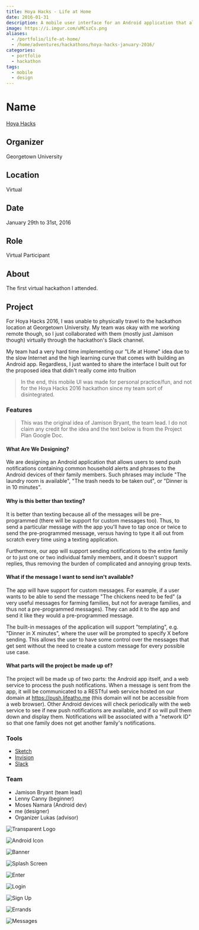 ```yaml
---
title: Hoya Hacks - Life at Home
date: 2016-01-31
description: A mobile user interface for an Android application that allows users to send push notifications containing common household alerts and phrases to the Android devices of their family members. 🏠
image: https://i.imgur.com/uMCszCs.png
aliases:
  - /portfolio/life-at-home/
  - /home/adventures/hackathons/hoya-hacks-january-2016/
categories:
  - portfolio
  - hackathon
tags:
  - mobile
  - design
---
```


# Name

[Hoya Hacks](https://hoyahacks.com)

## Organizer

Georgetown University

## Location

Virtual

## Date

January 29th to 31st, 2016

## Role

Virtual Participant

## About

The first virtual hackathon I attended.

## Project

For Hoya Hacks 2016, I was unable to physically travel to the hackathon location at Georgetown University. My team was okay with me working remote though, so I just collaborated with them (mostly just Jamison though) virtually through the hackathon's Slack channel.

My team had a very hard time implementing our "Life at Home" idea due to the slow Internet and the high learning curve that comes with building an Android app. Regardless, I just wanted to share the interface I built out for the proposed idea that didn't really come into fruition

> In the end, this mobile UI was made for personal practice/fun, and not for the Hoya Hacks 2016 hackathon since my team sort of disintegrated.

### Features

> This was the original idea of Jamison Bryant, the team lead. I do not claim any credit for the idea and the text below is from the Project Plan Google Doc.

#### What Are We Designing?

We are designing an Android application that allows users to send push notifications containing common household alerts and phrases to the Android devices of their family members. Such phrases may include "The laundry room is available", "The trash needs to be taken out", or "Dinner is in 10 minutes".

#### Why is this better than texting?

It is better than texting because all of the messages will be pre-programmed (there will be support for custom messages too). Thus, to send a particular message with the app you'll have to tap once or twice to send the pre-programmed message, versus having to type it all out from scratch every time using a texting application.

Furthermore, our app will support sending notifications to the entire family or to just one or two individual family members, and it doesn't support replies, thus removing the burden of complicated and annoying group texts.

#### What if the message I want to send isn't available?

The app will have support for custom messages. For example, if a user wants to be able to send the message "The chickens need to be fed" (a very useful messages for farming families, but not for average families, and thus not a pre-programmed messages). They can add it to the app and send it like they would a pre-programmed message.

The built-in messages of the application will support "templating", e.g. "Dinner in X minutes", where the user will be prompted to specify X before sending. This allows the user to have some control over the messages that get sent without the need to create a custom message for every possible use case.

#### What parts will the project be made up of?

The project will be made up of two parts: the Android app itself, and a web service to process the push notifications. When a message is sent from the app, it will be communicated to a RESTful web service hosted on our domain at <https://push.lifeatho.me> (this domain will not be accessible from a web browser). Other Android devices will check periodically with the web service to see if new push notifications are available, and if so will pull them down and display them. Notifications will be associated with a "network ID" so that one family does not get another family's notifications.

### Tools

- [Sketch](https://sketchapp.com)
- [Invision](https://www.invisionapp.com/)
- [Slack](https://slack.com?source=fvcproductions)

### Team

- Jamison Bryant (team lead)
- Lenny Canny (beginner)
- Moses Namara (Android dev)
- me (designer)
- Organizer Lukas (advisor)

![Transparent Logo](https://i.imgur.com/2B2FXtp.png)

![Android Icon](https://i.imgur.com/Yx7HAhK.png)

![Banner](https://i.imgur.com/uMCszCs.png)

![Splash Screen](https://imgur.com/HVd6LNi.png)

![Enter](https://i.imgur.com/QA5KUEL.png)

![Login](https://i.imgur.com/wgCf8R6.png)

![Sign Up](https://i.imgur.com/KaIGwIQ.png)

![Errands](https://i.imgur.com/kc0BQZa.png)

![Messages](https://i.imgur.com/xTEiECM.png)
